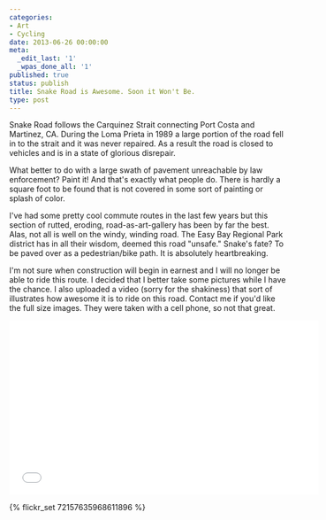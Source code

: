 ```yaml
---
categories:
- Art
- Cycling
date: 2013-06-26 00:00:00
meta:
  _edit_last: '1'
  _wpas_done_all: '1'
published: true
status: publish
title: Snake Road is Awesome. Soon it Won't Be.
type: post
---
```


Snake Road follows the Carquinez Strait connecting Port Costa and Martinez, CA. During the Loma Prieta in 1989 a large portion of the road fell in to the strait and it was never repaired. As a result the road is closed to vehicles and is in a state of glorious disrepair.

What better to do with a large swath of pavement unreachable by law enforcement? Paint it! And that's exactly what people do. There is hardly a square foot to be found that is not covered in some sort of painting or splash of color.

I've had some pretty cool commute routes in the last few years but this section of rutted, eroding, road-as-art-gallery has been by far the best. Alas, not all is well on the windy, winding road. The Easy Bay Regional Park district has in all their wisdom, deemed this road "unsafe." Snake's fate? To be paved over as a pedestrian/bike path. It is absolutely heartbreaking.

I'm not sure when construction will begin in earnest and I will no longer be able to ride this route. I decided that I better take some pictures while I have the chance. I also uploaded a video (sorry for the shakiness) that sort of illustrates how awesome it is to ride on this road. Contact me if you'd like the full size images. They were taken with a cell phone, so not that great.

<iframe width="560" height="315" src="//www.youtube.com/embed/7kzVxUxOmdw" frameborder="0" allowfullscreen></iframe>

{% flickr_set 72157635968611896 %}
<script src="/js/jquery.colorbox-min.js"></script>
<script type="text/javascript">
  $(document).ready(function(){
    $('p.gallery > a').colorbox({rel:'gal'});
  });
</script>